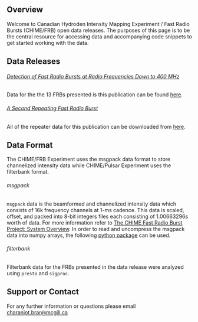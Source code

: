 ## Overview

Welcome to Canadian Hydroden Intensity Mapping Experiment / Fast Radio Bursts (CHIME/FRB) open data releases. The purposes of this page is to be the central resource for accessing data and accompanying code snippets to get started working with the data.

## Data Releases

###### [Detection of Fast Radio Bursts at Radio Frequencies Down to 400 MHz](https://arxiv.org/pdf/1901.04524.pdf)

Data for the the 13 FRBs presented is this publication can be found [here](http://www.canfar.net/storage/list/AstroDataCitationDOI/CISTI.CANFAR/19.0004/data).

###### [A Second Repeating Fast Radio Burst](https://arxiv.org/pdf/1901.04525.pdf)

All of the repeater data for this publication can be downloaded from [here](http://www.canfar.net/storage/list/AstroDataCitationDOI/CISTI.CANFAR/19.0005/data).

## Data Format
The CHIME/FRB Experiment uses the msgpack data format to store channelized intensity data while CHIME/Pulsar Experiment uses the filterbank format.

###### msgpack
`msgpack` data is the beamformed and channelized intensity data which consists of 16k frequency channels at 1-ms cadence. This data is scaled, offset, and packed into 8-bit integers files each consisting of 1.00663296s worth of data. For more information refer to [The CHIME Fast Radio Burst Project: System Overview](https://arxiv.org/pdf/1803.11235.pdf). In order to read and uncompress the msgpack data into numpy arrays, the following [python package]() can be used.

###### filterbank
Filterbank data for the FRBs presented in the data release were analyzed using `presto` and `sigproc`.

## Support or Contact
For any further information or questions please email charanjot.brar@mcgill.ca